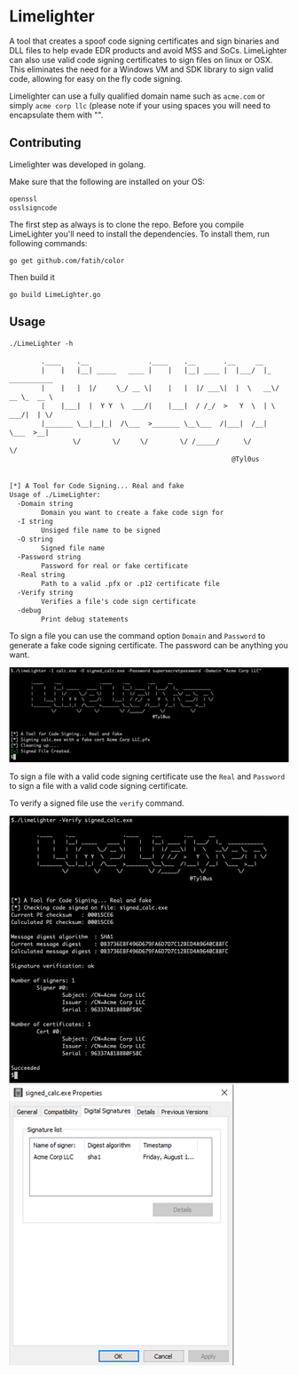 # Limelighter

A tool that creates a spoof code signing certificates and sign binaries and DLL files to help evade EDR products and avoid MSS and SoCs. LimeLighter can also use valid code signing certificates to sign files on linux or OSX. This eliminates the need for a Windows VM and SDK library to sign valid code, allowing for easy on the fly code signing.

Limelighter can use a fully qualified domain name such as `acme.com` or simply `acme corp llc` (please note if your using spaces you will need to encapsulate them with "".

## Contributing
Limelighter was developed in golang.

Make sure that the following are installed on your OS:

```
openssl
osslsigncode
```

The first step as always is to clone the repo. Before you compile LimeLighter you'll need to install the dependencies. To install them, run following commands:
```
go get github.com/fatih/color
```

Then build it

```
go build LimeLighter.go
```



## Usage

```
./LimeLighter -h       

        .____    .__               .____    .__       .__     __                
        |    |   |__| _____   ____ |    |   |__| ____ |  |___/  |_  ___________ 
        |    |   |  |/     \_/ __ \|    |   |  |/ ___\|  |  \   __\/ __ \_  __ \
        |    |___|  |  Y Y  \  ___/|    |___|  / /_/  >   Y  \  | \  ___/|  | \/
        |_______ \__|__|_|  /\___  >_______ \__\___  /|___|  /__|  \___  >__|   
                \/        \/     \/        \/ /_____/      \/          \/         
                                                        @Tyl0us


[*] A Tool for Code Signing... Real and fake
Usage of ./LimeLighter:
  -Domain string
        Domain you want to create a fake code sign for
  -I string
        Unsiged file name to be signed
  -O string
        Signed file name
  -Password string
        Password for real or fake certificate
  -Real string
        Path to a valid .pfx or .p12 certificate file
  -Verify string
        Verifies a file's code sign certificate
  -debug
        Print debug statements

```

To sign a file you can use the command option `Domain` and `Password` to generate a fake code signing certificate. The password can be anything you want.

![Signing](Screenshots/Signing.png)

To sign a file with a valid code signing certificate use the `Real` and `Password` to sign a file with a valid code signing certificate.


To verify a signed file use the `verify` command.

![Verifying](Screenshots/Verifing.png)
![WindowsVerifying](Screenshots/WindowsVerifying.png)
